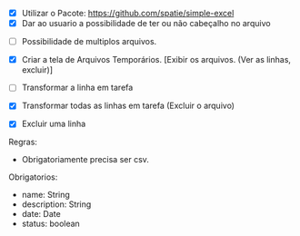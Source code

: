 + [x] Utilizar o Pacote: https://github.com/spatie/simple-excel
+ [x] Dar ao usuario a possibilidade de ter ou não cabeçalho no arquivo
- [ ] Possibilidade de multiplos arquivos.

+ [x] Criar a tela de Arquivos Temporários.
[Exibir os arquivos. (Ver as linhas, excluir)]


+ [ ] Transformar a linha em tarefa
+ [x] Transformar todas as linhas em tarefa (Excluir o arquivo)
+ [x] Excluir uma linha



Regras:
+  Obrigatoriamente precisa ser csv.


Obrigatorios:
+  name: String
+  description: String
+  date: Date
+  status: boolean

